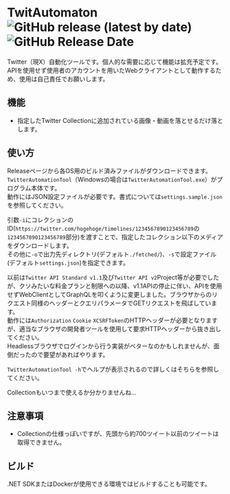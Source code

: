 # TwitAutomaton  ![GitHub release (latest by date)](https://img.shields.io/github/v/release/rexent-gx/TwitAutomaton?color=green) ![GitHub Release Date](https://img.shields.io/github/release-date/rexent-gx/TwitAutomaton)  
Twitter（現X）自動化ツールです。個人的な需要に応じて機能は拡充予定です。APIを使用せず使用者のアカウントを用いたWebクライアントとして動作するため、使用は自己責任でお願いします。

## 機能
- 指定したTwitter Collectionに追加されている画像・動画を落とせるだけ落とします。

## 使い方
Releaseページから各OS用のビルド済みファイルがダウンロードできます。`TwitterAutomationTool`（Windowsの場合は`TwitterAutomationTool.exe`）がプログラム本体です。  
動作にはJSON設定ファイルが必要です。書式については`settings.sample.json`を参照してください。

引数`-i`にコレクションのID(`https://twitter.com/hogehoge/timelines/1234567890123456789`の`1234567890123456789`部分)を渡すことで、指定したコレクション以下のメディアをダウンロードします。  
その他に`-o`で出力先ディレクトリ(デフォルト`./fetched/`)、`-s`で設定ファイル(デフォルト`settings.json`)を指定できます。

以前は`Twitter API Standard v1.1`及び`Twitter API v2`Project等が必要でしたが、クソみたいな料金プランと制限への以降、v1.1APIの停止に伴い、APIを使用せずWebClientとしてGraphQLを叩くように変更しました。ブラウザからのリクエスト同様のヘッダーとクエリパラメータでGETリクエストを飛ばしています。  
動作には`Authorization` `Cookie` `XCSRFToken`のHTTPヘッダーが必要となりますが、適当なブラウザの開発者ツールを使用して要求HTTPヘッダーから抜き出してください。  
Headlessブラウザでログインから行う実装がベターなのかもしれませんが、面倒だったので要望があればやります。

`TwitterAutomationTool -h`でヘルプが表示されるので詳しくはそちらを参照してください。

Collectionもいつまで使えるか分かりませんね…


## 注意事項
- Collectionの仕様っぽいですが、先頭から約700ツイート以前のツイートは取得できません。


## ビルド
.NET SDKまたはDockerが使用できる環境ではビルドすることも可能です。

